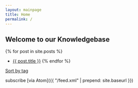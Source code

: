 ```yaml
---
layout: mainpage
title: Home
permalink: /
---
```


## Welcome to our Knowledgebase

{% for post in site.posts %}
 * <a href="{{ post.url | prepend: site.baseurl }}">{{ post.title }}</a>
{% endfor %}

<span class="discreet"><a href="/tags">Sort by tag</a></span>

subscribe [via Atom]({{ "/feed.xml" | prepend: site.baseurl }})
